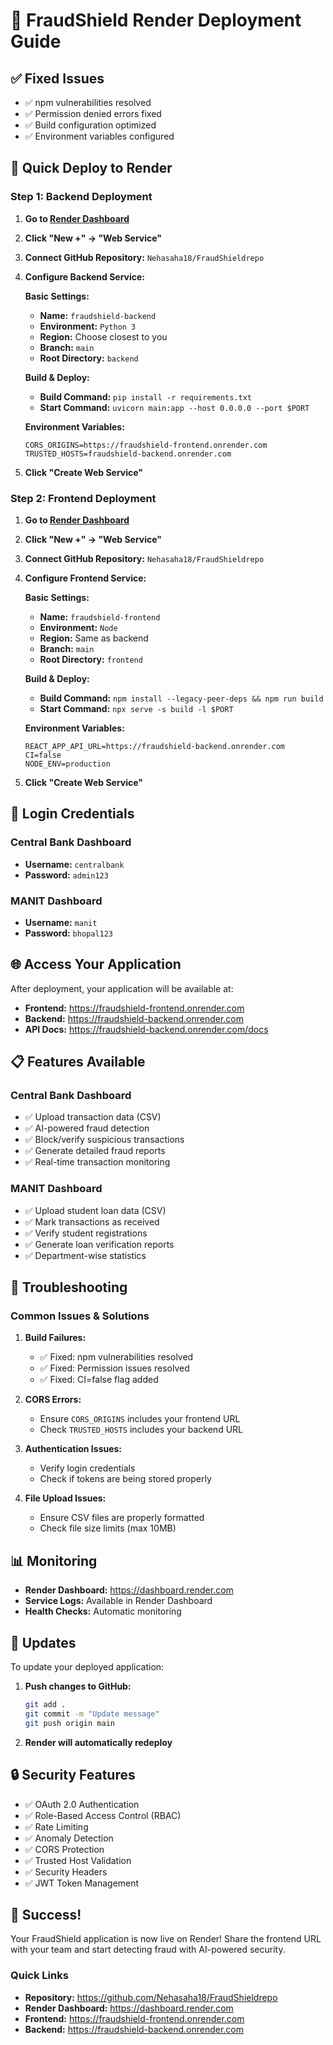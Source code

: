 # 🚀 FraudShield Render Deployment Guide

## ✅ Fixed Issues
- ✅ npm vulnerabilities resolved
- ✅ Permission denied errors fixed
- ✅ Build configuration optimized
- ✅ Environment variables configured

## 🚀 Quick Deploy to Render

### Step 1: Backend Deployment

1. **Go to [Render Dashboard](https://dashboard.render.com)**
2. **Click "New +" → "Web Service"**
3. **Connect GitHub Repository:** `Nehasaha18/FraudShieldrepo`
4. **Configure Backend Service:**

   **Basic Settings:**
   - **Name:** `fraudshield-backend`
   - **Environment:** `Python 3`
   - **Region:** Choose closest to you
   - **Branch:** `main`
   - **Root Directory:** `backend`

   **Build & Deploy:**
   - **Build Command:** `pip install -r requirements.txt`
   - **Start Command:** `uvicorn main:app --host 0.0.0.0 --port $PORT`

   **Environment Variables:**
   ```
   CORS_ORIGINS=https://fraudshield-frontend.onrender.com
   TRUSTED_HOSTS=fraudshield-backend.onrender.com
   ```

5. **Click "Create Web Service"**

### Step 2: Frontend Deployment

1. **Go to [Render Dashboard](https://dashboard.render.com)**
2. **Click "New +" → "Web Service"**
3. **Connect GitHub Repository:** `Nehasaha18/FraudShieldrepo`
4. **Configure Frontend Service:**

   **Basic Settings:**
   - **Name:** `fraudshield-frontend`
   - **Environment:** `Node`
   - **Region:** Same as backend
   - **Branch:** `main`
   - **Root Directory:** `frontend`

   **Build & Deploy:**
   - **Build Command:** `npm install --legacy-peer-deps && npm run build`
   - **Start Command:** `npx serve -s build -l $PORT`

   **Environment Variables:**
   ```
   REACT_APP_API_URL=https://fraudshield-backend.onrender.com
   CI=false
   NODE_ENV=production
   ```

5. **Click "Create Web Service"**

## 🔐 Login Credentials

### Central Bank Dashboard
- **Username:** `centralbank`
- **Password:** `admin123`

### MANIT Dashboard
- **Username:** `manit`
- **Password:** `bhopal123`

## 🌐 Access Your Application

After deployment, your application will be available at:

- **Frontend:** https://fraudshield-frontend.onrender.com
- **Backend:** https://fraudshield-backend.onrender.com
- **API Docs:** https://fraudshield-backend.onrender.com/docs

## 📋 Features Available

### Central Bank Dashboard
- ✅ Upload transaction data (CSV)
- ✅ AI-powered fraud detection
- ✅ Block/verify suspicious transactions
- ✅ Generate detailed fraud reports
- ✅ Real-time transaction monitoring

### MANIT Dashboard
- ✅ Upload student loan data (CSV)
- ✅ Mark transactions as received
- ✅ Verify student registrations
- ✅ Generate loan verification reports
- ✅ Department-wise statistics

## 🔧 Troubleshooting

### Common Issues & Solutions

1. **Build Failures:**
   - ✅ Fixed: npm vulnerabilities resolved
   - ✅ Fixed: Permission issues resolved
   - ✅ Fixed: CI=false flag added

2. **CORS Errors:**
   - Ensure `CORS_ORIGINS` includes your frontend URL
   - Check `TRUSTED_HOSTS` includes your backend URL

3. **Authentication Issues:**
   - Verify login credentials
   - Check if tokens are being stored properly

4. **File Upload Issues:**
   - Ensure CSV files are properly formatted
   - Check file size limits (max 10MB)

## 📊 Monitoring

- **Render Dashboard:** https://dashboard.render.com
- **Service Logs:** Available in Render Dashboard
- **Health Checks:** Automatic monitoring

## 🔄 Updates

To update your deployed application:

1. **Push changes to GitHub:**
   ```bash
   git add .
   git commit -m "Update message"
   git push origin main
   ```

2. **Render will automatically redeploy**

## 🔒 Security Features

- ✅ OAuth 2.0 Authentication
- ✅ Role-Based Access Control (RBAC)
- ✅ Rate Limiting
- ✅ Anomaly Detection
- ✅ CORS Protection
- ✅ Trusted Host Validation
- ✅ Security Headers
- ✅ JWT Token Management

## 🎉 Success!

Your FraudShield application is now live on Render! Share the frontend URL with your team and start detecting fraud with AI-powered security.

### Quick Links
- **Repository:** https://github.com/Nehasaha18/FraudShieldrepo
- **Render Dashboard:** https://dashboard.render.com
- **Frontend:** https://fraudshield-frontend.onrender.com
- **Backend:** https://fraudshield-backend.onrender.com 
